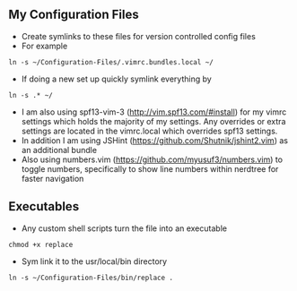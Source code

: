 My Configuration Files
--------
- Create symlinks to these files for version controlled config files
- For example
```
ln -s ~/Configuration-Files/.vimrc.bundles.local ~/
```
- If doing a new set up quickly symlink everything by
```
ln -s .* ~/
```

* I am also using spf13-vim-3 (http://vim.spf13.com/#install) for my vimrc settings which holds the majority of my settings. Any overrides or extra settings are located in the vimrc.local which overrides spf13 settings.
* In addition I am using JSHint (https://github.com/Shutnik/jshint2.vim) as an additional bundle
* Also using numbers.vim (https://github.com/myusuf3/numbers.vim) to toggle numbers, specifically to show line numbers within nerdtree for faster navigation

Executables
---------
* Any custom shell scripts turn the file into an executable
```
chmod +x replace
```
* Sym link it to the usr/local/bin directory
```
ln -s ~/Configuration-Files/bin/replace .
```
